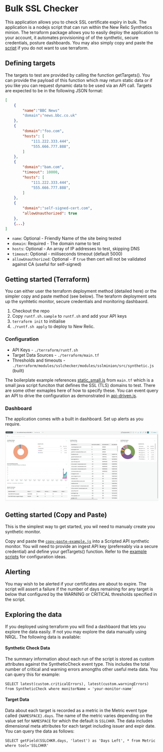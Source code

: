 # Bulk SSL Checker

This application allows you to check SSL certificate expiry in bulk. The application is a nodejs script that can run within the New Relic Synthetics minion. The terraform package allows you to easily deploy the application to your account, it automates provisioning of of the synthetic, secure credentials, posture dashboards. You may also simply copy and paste the [script](./copy-paste-example.js) if you do not want to use terraform.

## Defining targets
The targets to test are provided by calling the function getTargets(). You can provide the payload of this function which may return static data or if you like you can request dynamic data to be used via an API call. Targets are expected to be in the following JSON format:

```json
[
    {
        "name":"BBC News"
        "domain":"news.bbc.co.uk"
    },
    {
        "domain":"foo.com",
        "hosts": [
            "111.222.333.444",
            "555.666.777.888",
        ]
    },
    {
        "domain":"bam.com",
        "timeout": 10000,
        "hosts": [
            "111.222.333.444",
            "555.666.777.888",
        ]
    },
    {
        "domain":"self-signed-cert.com",
        "allowUnauthorized": true
    },
    {...}
]
```

* `name`: Optional - Friendly Name of the site being tested
* `domain`: Required - The domain name to test
* `hosts`: Optional - An array of IP addresses to test, skipping DNS
* `timeout`: Optional - miiliseconds timeout (default 5000)
* `allowUnauthorized`: Optional - if `true` then cert will not be validated against CA (useful for self-signed)


## Getting started (Terraform)
You can either user the terraform deployment method (detailed here) or the simpler copy and paste method (see below). The teraform deployment sets up the synhtetic monitor, secure credentials and monitoring dashbaord.

1. Checkout the repo
2. Copy `runtf.sh.sample` to `runtf.sh` and add your API keys
3. `terraform init` to initialise
4. `./runtf.sh apply` to deploy to New Relic.

### Configuration

* API Keys - `./terraform/runtf.sh`
* Target Data Sources - `./terraform/main.tf`
* Thresholds and timeouts - `./terraform/modules/sslchecker/modules/sslminion/src/synthetic.js` (built)

The boilerplate example references [static_small.js](./terraform/targetdata/static_small.js) from `main.tf` which is a small java script funciton that defines the SSL (TLS) domains to test. There are some other exmaples here of how to specify these. You can event query an API to drive the configuration as demonstrated in [api-driven.js](./terraform/targetdata/api-driven.js).

### Dashboard

The application comes with a built in dashboard. Set up alerts as you require.

![dashboard-example](dashboard.png)

## Getting started (Copy and Paste)
This is the simplest way to get started, you wil need to manualy create you synthetic monitor. 

Copy and paste the [`copy-paste-example.js`](./copy-paste-example.js) into a Scripted API synthetic monitor. You will need to provide an ingest API key (prefereably via a secure credential) and define your getTargets() function. Refer to the [example scripts](./terraform/targetdata/) for configuration ideas.


## Alerting
You may wish to be alerted if your certificates are about to expire. The script will assert a failure if the number of days remaining for any target is below that configured by the WARNING or CRITICAL thresholds specified in the script.

## Exploring the data
If you deployed using terraform you will find a dashbaord that lets you explore the data easily. If not you may explore the data manually using NRQL. The following data is available:

#### Synthetic Check Data
The summary information about each run of the script is stored as custom attributes against the SyntheticCheck event type. This includes the total number of critical and warning errors amongths other useful meta data. You can query this for example: 
```
SELECT latest(custom.criticalErrors), latest(custom.warningErrors) from SyntheticCheck where monitorName = 'your-monitor-name'
```

#### Target Data
Data about each target is recorded as a metric in the Metric event type called  `{NAMESPACE}.days`. The name of the metric varies depending on the value set for `NAMESPACE` for which the default is `SSLCHKR`. The data includes dimensional meta attributes for each target including issuer and expir date. You can query the data as follows: 
```
SELECT getField(SSLCHKR.days, 'latest') as 'Days Left', * from Metric where tool='SSLCHKR'
```
